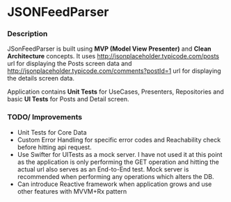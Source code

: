 # JSONFeedParser

### Description
JSonFeedParser is built using __MVP (Model View Presenter)__ and __Clean Architecture__ concepts.
It uses http://jsonplaceholder.typicode.com/posts url for displaying the Posts screen data
and http://jsonplaceholder.typicode.com/comments?postId=1 url for displaying the details screen data.

Application contains __Unit Tests__ for UseCases, Presenters, Repositories and basic __UI Tests__ for Posts and Detail screen.

### TODO/ Improvements

* Unit Tests for Core Data
* Custom Error Handling for specific error codes and Reachability check before hitting api request.
* Use Swifter for UITests as a mock server. I have not used it at this point as the application is only performing the GET operation and hitting the actual url also serves as an End-to-End test. Mock server is recommended when performing any operations which alters the DB.
* Can introduce Reactive framework when application grows and use other features with MVVM+Rx pattern
